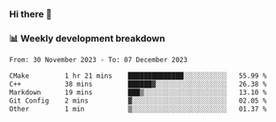 ### Hi there 👋

### 📊 Weekly development breakdown
<!--START_SECTION:waka-->

```txt
From: 30 November 2023 - To: 07 December 2023

CMake         1 hr 21 mins    ██████████████░░░░░░░░░░░   55.99 %
C++           38 mins         ██████▓░░░░░░░░░░░░░░░░░░   26.38 %
Markdown      19 mins         ███▒░░░░░░░░░░░░░░░░░░░░░   13.10 %
Git Config    2 mins          ▓░░░░░░░░░░░░░░░░░░░░░░░░   02.05 %
Other         1 min           ▒░░░░░░░░░░░░░░░░░░░░░░░░   01.37 %
```

<!--END_SECTION:waka-->
